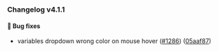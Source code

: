 ### Changelog v4.1.1


#### 🐛 Bug fixes

* variables dropdown wrong color on mouse hover ([#1286](https://github.com/ydataai/ydata-profiling/issues/1286)) ([05aaf87](https://github.com/ydataai/ydata-profiling/commit/05aaf87142eb0d9f7d12dd35ff502dc09e62c97c))